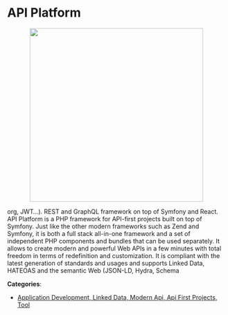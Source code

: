 # API Platform
<p align="center">
    <img width="400" src="https://raw.githubusercontent.com/apis-list/apis-list/apis/api-platform/logo_256x256.png" />
</p>

org, JWT…).  REST and GraphQL framework on top of Symfony and React. API Platform is a PHP framework for API-first projects built on top of Symfony.  Just like the other modern frameworks such as Zend and Symfony, it is both a full stack all-in-one framework and a set of independent PHP components and bundles that can be used separately. It allows to create modern and powerful Web APIs in a few minutes with total freedom in terms of redefinition and customization. It is compliant with the latest generation of standards and usages and supports Linked Data, HATEOAS and the semantic Web (JSON-LD, Hydra, Schema



**Categories**:
- [Application Development, Linked Data, Modern Api, Api First Projects, Tool](https://github.com/apis-list/apis-list#application-development-linked-data-modern-api-api-first-projects-tool)




